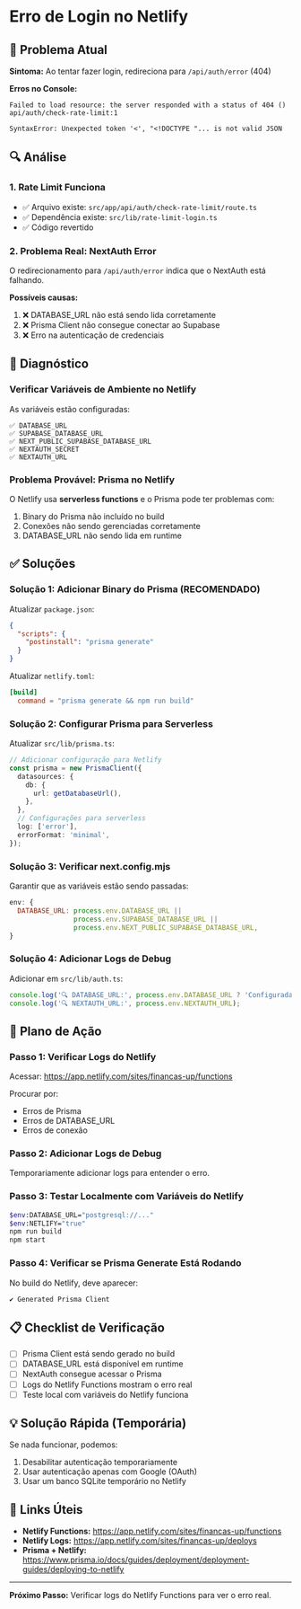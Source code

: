 # Erro de Login no Netlify

## 🐛 Problema Atual

**Sintoma:** Ao tentar fazer login, redireciona para `/api/auth/error` (404)

**Erros no Console:**
```
Failed to load resource: the server responded with a status of 404 ()
api/auth/check-rate-limit:1

SyntaxError: Unexpected token '<', "<!DOCTYPE "... is not valid JSON
```

## 🔍 Análise

### 1. Rate Limit Funciona
- ✅ Arquivo existe: `src/app/api/auth/check-rate-limit/route.ts`
- ✅ Dependência existe: `src/lib/rate-limit-login.ts`
- ✅ Código revertido

### 2. Problema Real: NextAuth Error
O redirecionamento para `/api/auth/error` indica que o NextAuth está falhando.

**Possíveis causas:**
1. ❌ DATABASE_URL não está sendo lida corretamente
2. ❌ Prisma Client não consegue conectar ao Supabase
3. ❌ Erro na autenticação de credenciais

## 🔧 Diagnóstico

### Verificar Variáveis de Ambiente no Netlify

As variáveis estão configuradas:
```
✅ DATABASE_URL
✅ SUPABASE_DATABASE_URL
✅ NEXT_PUBLIC_SUPABASE_DATABASE_URL
✅ NEXTAUTH_SECRET
✅ NEXTAUTH_URL
```

### Problema Provável: Prisma no Netlify

O Netlify usa **serverless functions** e o Prisma pode ter problemas com:
1. Binary do Prisma não incluído no build
2. Conexões não sendo gerenciadas corretamente
3. DATABASE_URL não sendo lida em runtime

## ✅ Soluções

### Solução 1: Adicionar Binary do Prisma (RECOMENDADO)

Atualizar `package.json`:
```json
{
  "scripts": {
    "postinstall": "prisma generate"
  }
}
```

Atualizar `netlify.toml`:
```toml
[build]
  command = "prisma generate && npm run build"
```

### Solução 2: Configurar Prisma para Serverless

Atualizar `src/lib/prisma.ts`:
```typescript
// Adicionar configuração para Netlify
const prisma = new PrismaClient({
  datasources: {
    db: {
      url: getDatabaseUrl(),
    },
  },
  // Configurações para serverless
  log: ['error'],
  errorFormat: 'minimal',
});
```

### Solução 3: Verificar next.config.mjs

Garantir que as variáveis estão sendo passadas:
```javascript
env: {
  DATABASE_URL: process.env.DATABASE_URL || 
                process.env.SUPABASE_DATABASE_URL || 
                process.env.NEXT_PUBLIC_SUPABASE_DATABASE_URL,
}
```

### Solução 4: Adicionar Logs de Debug

Adicionar em `src/lib/auth.ts`:
```typescript
console.log('🔍 DATABASE_URL:', process.env.DATABASE_URL ? 'Configurada' : 'NÃO CONFIGURADA');
console.log('🔍 NEXTAUTH_URL:', process.env.NEXTAUTH_URL);
```

## 🚀 Plano de Ação

### Passo 1: Verificar Logs do Netlify
Acessar: https://app.netlify.com/sites/financas-up/functions

Procurar por:
- Erros de Prisma
- Erros de DATABASE_URL
- Erros de conexão

### Passo 2: Adicionar Logs de Debug
Temporariamente adicionar logs para entender o erro.

### Passo 3: Testar Localmente com Variáveis do Netlify
```bash
$env:DATABASE_URL="postgresql://..."
$env:NETLIFY="true"
npm run build
npm start
```

### Passo 4: Verificar se Prisma Generate Está Rodando
No build do Netlify, deve aparecer:
```
✔ Generated Prisma Client
```

## 📋 Checklist de Verificação

- [ ] Prisma Client está sendo gerado no build
- [ ] DATABASE_URL está disponível em runtime
- [ ] NextAuth consegue acessar o Prisma
- [ ] Logs do Netlify Functions mostram o erro real
- [ ] Teste local com variáveis do Netlify funciona

## 💡 Solução Rápida (Temporária)

Se nada funcionar, podemos:
1. Desabilitar autenticação temporariamente
2. Usar autenticação apenas com Google (OAuth)
3. Usar um banco SQLite temporário no Netlify

## 🔗 Links Úteis

- **Netlify Functions:** https://app.netlify.com/sites/financas-up/functions
- **Netlify Logs:** https://app.netlify.com/sites/financas-up/deploys
- **Prisma + Netlify:** https://www.prisma.io/docs/guides/deployment/deployment-guides/deploying-to-netlify

---

**Próximo Passo:** Verificar logs do Netlify Functions para ver o erro real.
